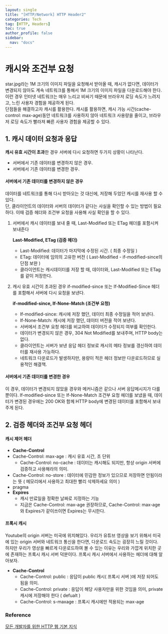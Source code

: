```yaml
---
layout: single
title: "[HTTP/Network] HTTP Header2"
categories: Tech
tag: [HTTP, Headers]
toc: true
author_profile: false
sidebar:
  nav: "docs"
---
```


# 캐시와 조건부 요청

star.jpg라는 1M 크기의 이미지 파일을 요청해서 받아올 때, 캐시가 없다면, 데이터가 변경되지 않아도 계속 네트워크를 통해서 1M 크기의 이미지 파일을 다운로드해야 한다. 이런 경우 인터넷 네트워크는 매우 느리고 비싸기 때문에 브라우저 로딩 속도가 느려지고, 느린 사용자 경험을 제공하게 된다.<br>단점들을 해결하고자 캐시를 활용한다. 캐시를 활용하면, 캐시 가능 시간(cache-control: max-age)동안 네트워크를 사용하지 않아 네트워크 사용량을 줄이고, 브라우저 로딩 속도가 빨라져 빠른 사용자 경험을 제공할 수 있다.

## 1. 캐시 데이터 요청과 응답

**캐시 유효 시간이 초과**한 경우 서버에 다시 요청하면 두가지 상황이 나타난다.

- 서버에서 기존 데이터를 변경하지 않은 경우.
- 서버에서 기존 데이터를 변경한 경우.

#### 서버에서 기존 데이터를 변경하지 않은 경우

데이터를 네트워크를 통해 다시 받아오는 것 대신에, 저장해 두었던 캐시를 재사용 할 수 있다.<br>단, 클라이언트의 데이터와 서버의 데이터가 같다는 사실을 확인할 수 있는 방법이 필요하다. 이때 검증 헤더와 조건부 요청을 사용해 사실 확인을 할 수 있다.

1. 서버에서 캐시 데이터를 보내 줄 때, Last-Modified 또는 ETag 헤더를 포함시켜 보내준다

   **Last-Modified, ETag (검증 헤더)** 

   - Last-Modified: 데이터가 마지막에 수정된 시간. ( 최종 수정일 )
   - ETag: 데이터에 임의의 고유한 버전 ( Last-Modified -  if-modified-since의 단점 보완 )
   - 클라이언트는 캐시데이터를 저장 할 때, 데이터와, Last-Modified 또는 ETag 를 같이 저장한다.

2. 캐시 유효 시간이 초과된 경우 if-modified-since 또는 If-Modified-Since 헤더를 포함해서 서버에 다시 요청을 보낸다.

   **if-modified-since, If-None-Match (조건부 요청)** 

   - If-modified-since: 캐시에 저장 했던, 데이터 최종 수정일을 적어 보낸다.
   - If-None-Match: 캐시에 저장 했던, 데이터 버전을 적어 보낸다.
   - 서버에서 조건부 요청 헤더를 비교하여 데이터가 수정되지 여부를 확인한다. 
   - 데이터가 변경되지 않은 경우, 304 Not Modified를 보내주며, HTTP body는 없다.
   - 클라이언트는 서버가 보낸 응답 헤더 정보로 캐시의 메타 정보를 갱신하여 데이터를 재사용 가능하다.
   - 네트워크 다운로드가 발생하지만, 용량이 적은 헤더 정보만 다운로드하므로 실용적인 해결책.

#### 서버에서 기존 데이터를 변경한 경우

이 경우, 데이터가 변경되지 않았을 경우와 메커니즘은 같으나 서버 응답메시지가 다를 뿐이다.  If-modified-since 또는 If-None-Match 조건부 요청 헤더를 보냈을 때, 데이터가 변경된 경우에는 200 OK와 함께 HTTP body에 변경된 데이터를 포함해서 보내주게 된다.

## 2. 검증 헤더와 조건부 요청 헤더

#### 캐시 제어 헤더

- **Cache-Control**
- Cache-Control: max-age : 캐시 유효 시간, 초 단위
  - Cache-Control: no-cache : 데이터는 캐시해도 되지만, 항상 origin 서버에 검증하고 사용해라의 의미.
- Cache-Control: no-store : 데이터에 민감한 정보가 있으므로 저장하면 안됨이라는 뜻 ( 메모리에서 사용하고 최대한 빨리 삭제하세요 의미 )
- pragma
- **Expires**
  - 캐시 만료일을 정확한 날짜로 지정하는 기능
  - 지금은 Cache-Control: max-age 권장하므로, Cache-Control: max-age와 Expires가 같이쓰이면 Expires는 무시한다.

#### 프록시 캐시

Youtube의 origin 서버는 미국에 위치해있다. 우리가 유튜브 영상을 보기 위해서 미국에 있는 origin 서버와 네트워크 통신을 한다면, 다운로드 속도는 굉장히 느릴 것이다. 하지만 우리가 영상을 빠르게 다운로드하여 볼 수 있는 이유는 우리와 가깝게 위치한 곳에 존재하는 프록시 캐시 서버 덕분이다. 프록시 캐시 서버에서 사용하는 헤더에 대해 알아보자. 

- **Cache-Control**
  - Cache-Control: public : 응답이 public 캐시( 프록시 서버 )에 저장 되어도 됨을 의미.
  - Cache-Control: private : 응답이 해당 사용자만을 위한 것임을 의미, private 캐시에 저장해야 한다 ( defualt )
  - Cache-Control: s-maxage : 프록시 캐시에만 적용되는 max-age

### Reference

[모든 개발자를 위한 HTTP 웹 기본 지식](https://www.inflearn.com/course/http-%EC%9B%B9-%EB%84%A4%ED%8A%B8%EC%9B%8C%ED%81%AC)
